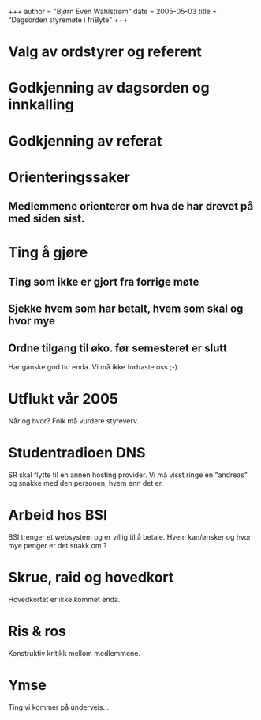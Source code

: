 +++
author = "Bjørn Even Wahlstrøm"
date = 2005-05-03
title = "Dagsorden styremøte i friByte"
+++

# Valg av ordstyrer og referent

# Godkjenning av dagsorden og innkalling

# Godkjenning av referat

# Orienteringssaker

## Medlemmene orienterer om hva de har drevet på med siden sist.

# Ting å gjøre

## Ting som ikke er gjort fra forrige møte

## Sjekke hvem som har betalt, hvem som skal og hvor mye

## Ordne tilgang til øko. før semesteret er slutt

Har ganske god tid enda. Vi må ikke forhaste oss ;-)

# Utflukt vår 2005

Når og hvor? Folk må vurdere styreverv.

# Studentradioen DNS

SR skal flytte til en annen hosting provider. Vi må visst ringe en
\"andreas\" og snakke med den personen, hvem enn det er.

# Arbeid hos BSI

BSI trenger et websystem og er villig til å betale. Hvem kan/ønsker og
hvor mye penger er det snakk om ?

# Skrue, raid og hovedkort

Hovedkortet er ikke kommet enda.

# Ris & ros

Konstruktiv kritikk mellom medlemmene.

# Ymse

Ting vi kommer på underveis\...
